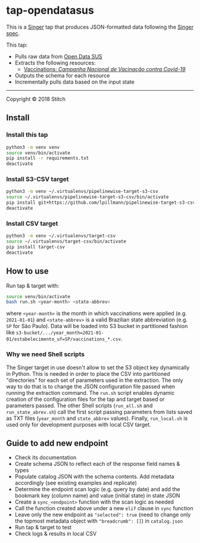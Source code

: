 # tap-opendatasus

This is a [Singer](https://singer.io) tap that produces JSON-formatted data
following the [Singer
spec](https://github.com/singer-io/getting-started/blob/master/SPEC.md).

This tap:

- Pulls raw data from [Open Data SUS](https://opendatasus.saude.gov.br/)
- Extracts the following resources:
  - [Vaccinations: _Campanha Nacional de Vacinação contra Covid-19_](https://opendatasus.saude.gov.br/dataset/covid-19-vacinacao)
- Outputs the schema for each resource
- Incrementally pulls data based on the input state

---

Copyright &copy; 2018 Stitch


## Install

### Install this tap
```bash
python3 -m venv venv
source venv/bin/activate
pip install -r requirements.txt
deactivate
```
### Install S3-CSV target
```bash
python3 -m venv ~/.virtualenvs/pipelinewise-target-s3-csv
source ~/.virtualenvs/pipelinewise-target-s3-csv/bin/activate
pip install git+https://github.com/lpillmann/pipelinewise-target-s3-csv.git
deactivate
```
### Install CSV target
```bash
python3 -m venv ~/.virtualenvs/target-csv
source ~/.virtualenvs/target-csv/bin/activate
pip install target-csv
deactivate
```

## How to use
Run tap & target with:
```bash
source venv/bin/activate
bash run.sh <year-month> <state-abbrev> 
```
where `<year-month>` is the month in which vaccinations were applied (e.g. `2021-01-01`) and `<state-abbrev>` is a valid Brazilian state abbreviation (e.g. `SP` for São Paulo). Data will be loaded into S3 bucket in partitioned fashion like `s3-bucket/.../year_month=2021-01-01/estabelecimento_uf=SP/vaccinations_*.csv`.

### Why we need Shell scripts
The Singer target in use doesn't allow to set the S3 object key dynamically in Python. This is needed in order to place the CSV into partitioned "directories" for each set of parameters used in the extraction. The only way to do that is to change the JSON configuration file passed when running the extraction command. The `run.sh` script enables dynamic creation of the configuration files for the tap and target based or parameters passed. The other Shell scripts (`run_all.sh` and `run_state_abrev.sh`) call the first script passing parameters from lists saved as TXT files (`year_month` and `state_abbrev` values). Finally, `run_local.sh` is used only for development purposes with local CSV target.

## Guide to add new endpoint

- Check its documentation
- Create schema JSON to reflect each of the response field names & types
- Populate catalog JSON with the schema contents. Add metadata accordingly (see existing examples and replicate)
- Determine the endpoint scan logic (e.g. query by date) and add the bookmark key (column name) and value (initial state) in state JSON
- Create a `sync_<endpoint>` function with the scan logic as needed
- Call the function created above under a new `elif` clause in `sync` function
- Leave only the new endpoint as `"selected": true` (need to change only the topmost metadata object with `"breadcrumb": []`) in `catalog.json`
- Run tap & target to test
- Check logs & results in local CSV
